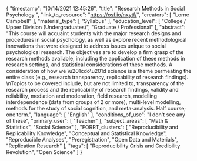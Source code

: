 {
    "timestamp": "10/14/2021 12:45:26",
    "title": "Research Methods in Social Psychology ",
    "link_to_resource": "https://osf.io/nxytf/",
    "creators": [
        "Lorne Campbell"
    ],
    "material_type": [
        "Syllabus"
    ],
    "education_level": [
        "College / Upper Division (Undergraduates)",
        "Graduate / Professional"
    ],
    "abstract": "This course will acquaint students with the major research designs and procedures in social psychology, as well as explore recent methodological innovations that were designed to address issues unique to social psychological research. The objectives are to develop a firm grasp of the research methods available, including the application of these methods in research settings, and statistical considerations of these methods. A consideration of how we \u201cdo\u201d science is a theme permeating the entire class (e.g., research transparency, replicability of research findings). \nTopics to be covered include, but are not limited to, transparency of the research process and the replicability of research findings, validity and reliability, mediation and moderation, field research, modelling interdependence (data from groups of 2 or more), multi-level modelling, methods for the study of social cognition, and meta-analysis. Half course; one term.",
    "language": [
        "English"
    ],
    "conditions_of_use": "I don't see any of these",
    "primary_user": [
        "Teacher"
    ],
    "subject_areas": [
        "Math & Statistics",
        "Social Science"
    ],
    "FORRT_clusters": [
        "Reproducibility and Replicability Knowledge",
        "Conceptual and Statistical Knowledge",
        "Reproducible Analyses",
        "Preregistration",
        "Open Data and Materials",
        "Replication Research"
    ],
    "tags": [
        "Reproducibility Crisis and Credibility Revolution",
        "Open Science"
    ]
}